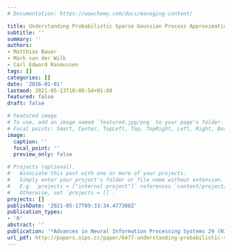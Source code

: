 ```yaml
---
# Documentation: https://wowchemy.com/docs/managing-content/

title: Understanding Probabilistic Sparse Gaussian Process Approximations
subtitle: ''
summary: ''
authors:
- Matthias Bauer
- Mark van der Wilk
- Carl Edward Rasmussen
tags: []
categories: []
date: '2016-01-01'
lastmod: 2021-05-13T10:08:54+01:00
featured: false
draft: false

# Featured image
# To use, add an image named `featured.jpg/png` to your page's folder.
# Focal points: Smart, Center, TopLeft, Top, TopRight, Left, Right, BottomLeft, Bottom, BottomRight.
image:
  caption: ''
  focal_point: ''
  preview_only: false

# Projects (optional).
#   Associate this post with one or more of your projects.
#   Simply enter your project's folder or file name without extension.
#   E.g. `projects = ["internal-project"]` references `content/project/deep-learning/index.md`.
#   Otherwise, set `projects = []`.
projects: []
publishDate: '2021-05-17T09:33:34.477308Z'
publication_types:
- '6'
abstract: ''
publication: '*Advances in Neural Information Processing Systems 29 (NIPS)*'
url_pdf: http://papers.nips.cc/paper/6477-understanding-probabilistic-sparse-gaussian-process-approximations.pdf
---
```

